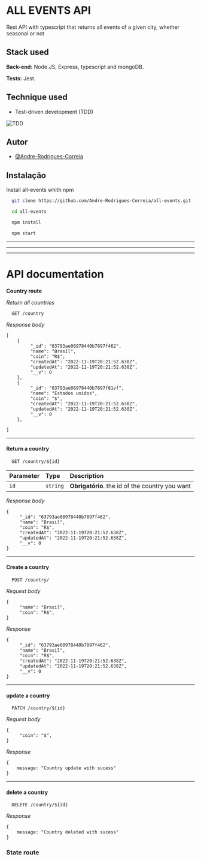 # ALL EVENTS API

Rest API with typescript that returns all events of a given city, whether seasonal or not


## Stack used

**Back-end:** Node.JS, Express, typescript and mongoDB.

**Tests:** Jest.

## Technique used

* Test-driven development (TDD)

![TDD](https://miro.medium.com/max/475/0*DiQd7JoB2X5C_Bng.png)






## Autor

- [@Andre-Rodrigues-Correia](https://github.com/Andre-Rodrigues-Correia)
## Instalação

Install all-events whith npm

```bash
  git clone https://github.com/Andre-Rodrigues-Correia/all-events.git
```
```bash
  cd all-events
```

```bash
  npm install
```

```bash
  npm start
```

***
***
***
# API documentation


**Country route**

*Return all countries*

```http
  GET /country
```
*Response body*
    
    [
        {
             "_id": "63793ae08978440b7897f462",
             "name": "Brasil",
             "coin": "R$",
             "createdAt": "2022-11-19T20:21:52.638Z",
             "updatedAt": "2022-11-19T20:21:52.638Z",
             "__v": 0
        },
        {
             "_id": "63793ae08978440b7897f81vf",
             "name": "Estados unidos",
             "coin": "$",
             "createdAt": "2022-11-19T20:21:52.638Z",
             "updatedAt": "2022-11-19T20:21:52.638Z",
             "__v": 0
        },

    ]
---
#### Return a country

```http
  GET /country/${id}
```

| Parameter   | Type       | Description                                   |
| :---------- | :--------- | :------------------------------------------ |
| `id`      | `string` | **Obrigatório**. the id of the country you want |

*Response body*

    {
         "_id": "63793ae08978440b7897f462",
         "name": "Brasil",
         "coin": "R$",
         "createdAt": "2022-11-19T20:21:52.638Z",
         "updatedAt": "2022-11-19T20:21:52.638Z",
         "__v": 0
    }

---

#### Create a country

```http
  POST /country/
```

*Request body*

    {
         "name": "Brasil",
         "coin": "R$",
    }

*Response*

    {
         "_id": "63793ae08978440b7897f462",
         "name": "Brasil",
         "coin": "R$",
         "createdAt": "2022-11-19T20:21:52.638Z",
         "updatedAt": "2022-11-19T20:21:52.638Z",
         "__v": 0
    }

---
#### update a country

```http
  PATCH /country/${id}
```

*Request body*

    {
         "coin": "$",
    }

*Response*

    {
        message: "Country update with sucess"
    }

---
#### delete a country

```http
  DELETE /country/${id}
```
*Response*

    {
        message: "Country deleted with sucess"
    }


### **State route**


